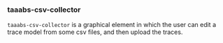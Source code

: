 ### taaabs-csv-collector

`taaabs-csv-collector` is a graphical element in which the user can edit a trace model from some csv files, and then upload the traces.
